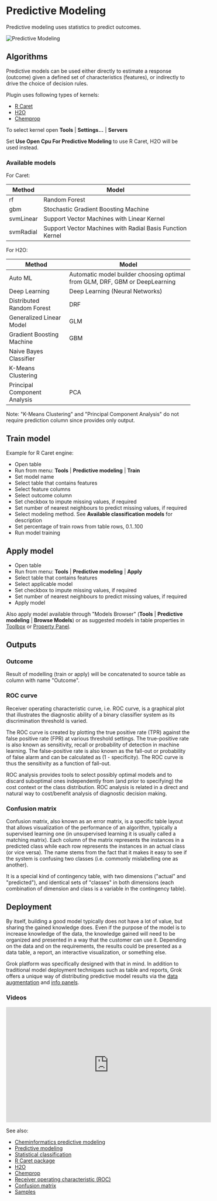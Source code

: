<!-- TITLE: Predictive Modeling -->
<!-- SUBTITLE: -->

# Predictive Modeling

Predictive modeling uses statistics to predict outcomes.

![Predictive Modeling](../uploads/gifs/predictive-modeling.gif "Predictive Modeling")

## Algorithms

Predictive models can be used either directly to estimate a response (outcome) given a defined 
set of characteristics (features), or indirectly to drive the choice of decision rules.

Plugin uses following types of kernels:
  * [R Caret](https://topepo.github.io/caret/index.html) 
  * [H2O](http://h2o.ai)
  * [Chemprop](https://github.com/chemprop/chemprop)
  
  
To select kernel open **Tools** | **Settings...** | **Servers** 

Set **Use Open Cpu For Predictive Modeling** to use R Caret, H2O will be used instead.

### Available models

For Caret:

| Method    | Model                                                     |
|-----------|-----------------------------------------------------------|
| rf        | Random Forest                                             |
| gbm       | Stochastic Gradient Boosting Machine                      |
| svmLinear | Support Vector Machines with Linear Kernel                |
| svmRadial | Support Vector Machines with Radial Basis Function Kernel |

For H2O:

| Method                       | Model                           |
|------------------------------|---------------------------------|
| Auto ML                      | Automatic model builder choosing optimal from GLM, DRF, GBM or DeepLearning |
| Deep Learning                | Deep Learning (Neural Networks) |
| Distributed Random Forest    | DRF                             |
| Generalized Linear Model     | GLM                             |
| Gradient Boosting Machine    | GBM                             |
| Naive Bayes Classifier       |                                 |
| K-Means Clustering           |                                 |
| Principal Component Analysis | PCA                             |

Note: "K-Means Clustering" and "Principal Component Analysis" do not require prediction column since 
provides only output. 


## Train model

Example for R Caret engine:
  * Open table
  * Run from menu: **Tools** | **Predictive modeling** | **Train**
  * Set model name
  * Select table that contains features
  * Select feature columns
  * Select outcome column
  * Set checkbox to impute missing values, if required
  * Set number of nearest neighbours to predict missing values, if required
  * Select modeling method. See **Available classification models** for description
  * Set percentage of train rows from table rows, 0.1..100
  * Run model training

## Apply model

  * Open table
  * Run from menu: **Tools** | **Predictive modeling** | **Apply**
  * Select table that contains features
  * Select applicable model
  * Set checkbox to impute missing values, if required
  * Set number of nearest neighbours to predict missing values, if required
  * Apply model
  
Also apply model available through "Models Browser" (**Tools** | **Predictive modeling** | **Browse Models**) 
or as suggested models in table properties in [Toolbox](../overview/navigation.md#toolbox) or [Property Panel](../overview/navigation.md#properties). 

## Outputs

### Outcome

Result of modelling (train or apply) will be concatenated to source table as column with name "Outcome".

### ROC curve

Receiver operating characteristic curve, i.e. ROC curve, is a graphical plot that illustrates the diagnostic 
ability of a binary classifier system as its discrimination threshold is varied.  
  
The ROC curve is created by plotting the true positive rate (TPR) against the false positive rate (FPR) at various 
threshold settings. The true-positive rate is also known as sensitivity, recall or probability of detection in 
machine learning. The false-positive rate is also known as the fall-out or probability of false alarm and can be 
calculated as (1 - specificity). The ROC curve is thus the sensitivity as a function of fall-out.  
  
ROC analysis provides tools to select possibly optimal models and to discard suboptimal ones independently from 
(and prior to specifying) the cost context or the class distribution. ROC analysis is related in a direct and 
natural way to cost/benefit analysis of diagnostic decision making.  
  
### Confusion matrix

Confusion matrix, also known as an error matrix, is a specific table layout that allows visualization of the
performance of an algorithm, typically a supervised learning one (in unsupervised learning it is usually called 
a matching matrix). Each column of the matrix represents the instances in a predicted class while each row 
represents the instances in an actual class (or vice versa). The name stems from the fact that it makes it
easy to see if the system is confusing two classes (i.e. commonly mislabelling one as another).  
  
It is a special kind of contingency table, with two dimensions ("actual" and "predicted"), and identical 
sets of "classes" in both dimensions (each combination of dimension and class is a variable in the contingency table).  

## Deployment

By itself, building a good model typically does not have a lot of value, but sharing the gained knowledge does. 
Even if the purpose of the model is to increase knowledge of the data, the knowledge gained will need to be organized 
and presented in a way that the customer can use it. Depending on the data and on the requirements, the
results could be presented as a data table, a report, an interactive visualization, or something else.

Grok platform was specifically designed with that in mind. In addition to traditional model deployment
techniques such as table and reports, Grok offers a unique way of distributing predictive model results via
the [data augmentation](../discover/data-augmentation.md) 
and [info panels](../discover/info-panels.md#predicting-molecule-solubility). 

### Videos

<iframe width="560" height="315" src="https://www.youtube.com/embed/tVwpRB8fikQ" frameborder="0" allow="accelerometer; autoplay; encrypted-media; gyroscope; picture-in-picture" allowfullscreen></iframe>
  
See also: 
* [Cheminformatics predictive modeling](../domains/chem/chem-predictive-modeling.md) 
* [Predictive modeling](https://en.wikipedia.org/wiki/Predictive_modelling)
* [Statistical classification](https://en.wikipedia.org/wiki/Statistical_classification)
* [R Caret package](https://topepo.github.io/caret/index.html)
* [H2O](http://h2o.ai/)
* [Chemprop](https://github.com/chemprop/chemprop)
* [Receiver operating characteristic (ROC)](https://en.wikipedia.org/wiki/Receiver_operating_characteristic)
* [Confusion matrix](https://en.wikipedia.org/wiki/Confusion_matrix)
* [Samples](https://public.datagrok.ai/js/samples/domains/data-science/predictive-model)
